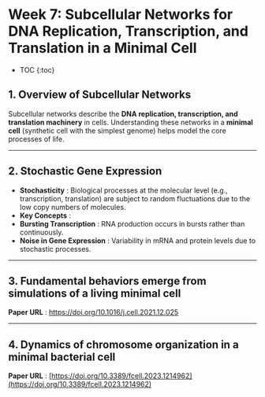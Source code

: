 # **Week 7: Subcellular Networks for DNA Replication, Transcription, and Translation in a Minimal Cell**

* TOC
  {:toc}

## **1. Overview of Subcellular Networks**

Subcellular networks describe the **DNA replication, transcription, and translation machinery** in cells. Understanding these networks in a **minimal cell** (synthetic cell with the simplest genome) helps model the core processes of life.

---

## **2. Stochastic Gene Expression**

* **Stochasticity** : Biological processes at the molecular level (e.g., transcription, translation) are subject to random fluctuations due to the low copy numbers of molecules.
* **Key Concepts** :
* **Bursting Transcription** : RNA production occurs in bursts rather than continuously.
* **Noise in Gene Expression** : Variability in mRNA and protein levels due to stochastic processes.

---

## **3. Fundamental behaviors emerge from simulations of a living minimal cell**

 **Paper URL** : [https://doi.org/10.1016/j.cell.2021.12.025
](https://doi.org/10.1016/j.cell.2021.12.025)

---

## **4. Dynamics of chromosome organization in a minimal bacterial cell**

 **Paper URL** : [https://doi.org/10.3389/fcell.2023.1214962](https://doi.org/10.3389/fcell.2023.1214962)
